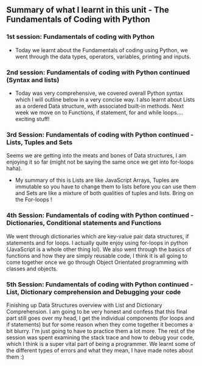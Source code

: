 ## Summary of what I learnt in this unit - The Fundamentals of Coding with Python

### 1st session: Fundamentals of coding with Python

- Today we learnt about the Fundamentals of coding using Python, we went through the data types, operators, variables, printing and inputs.

### 2nd session: Fundamentals of coding with Python continued (Syntax and lists)

- Today was very comprehensive, we covered overall Python syntax which I will outline below in a very concise way. I also learnt about Lists as a ordered Data structure, with associated built-in methods. Next week we move on to Functions, if statement, for and while loops.... exciting stuff!

### 3rd Session: Fundamentals of coding with Python continued - Lists, Tuples and Sets
Seems we are getting into the meats and bones of Data structures, I am enjoying it so far (might not be saying the same once we get into for-loops haha). 

- My summary of this is Lists are like JavaScript Arrays, Tuples are immutable so you have to change them to lists before you can use them and Sets are like a mixture of both qualities of tuples and lists. Bring on the For-loops !

### 4th Session: Fundamentals of coding with Python continued - Dictionaries, Conditional statements and  Functions

We went through dictionaries which are key-value pair data structures, 
if statements and for loops. I actually quite enjoy using for-loops in python (JavaScript is a whole other thing lol). We also went through the basics of functions and how they are simply reusable code, I think it is all going to come together once we go through Object Orientated programming with classes and objects. 

### 5th Session: Fundamentals of coding with Python continued - List, Dictionary comprehension and Debugging your code

Finishing up Data Structures overview with List and Dictionary Comprehension. I am going to be very honest and confess that this final part still goes over my head, I get the individual components (for loops and if statements) but for some reason when they come together it becomes a bit blurry. I'm just going to have to practice them a lot more. The rest of the session was spent examining the stack trace and how to debug your code, which I think is a super vital part of being a programmer. We learnt some of the different types of errors and what they mean, I have made notes about them :)